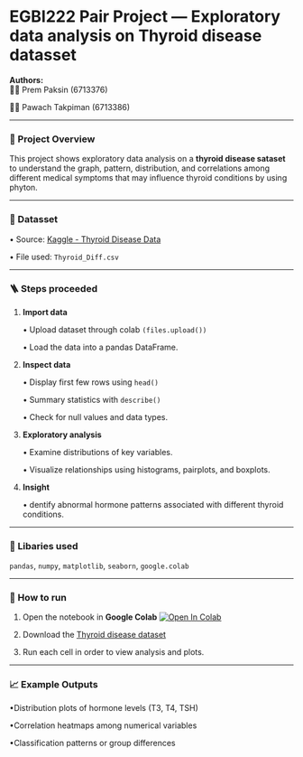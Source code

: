 # EGBI222 Pair Project — Exploratory data analysis on Thyroid disease datasset
**Authors:**  
👩‍💻 Prem Paksin (6713376)

👨‍💻 Pawach Takpiman (6713386)


---

### 🚩 Project Overview
  This project shows exploratory data analysis on a **thyroid disease sataset** to understand the graph, pattern, distribution, and correlations among different medical symptoms that may influence thyroid conditions by using phyton.

---

### 🔣 Datasset
• Source: [Kaggle - Thyroid Disease Data](https://www.kaggle.com/datasets/jainaru/thyroid-disease-data/code)
  
• File used: `Thyroid_Diff.csv`

---

### 🪜 Steps proceeded
1. **Import data**

   • Upload dataset through colab `(files.upload())`

   • Load the data into a pandas DataFrame.
2. **Inspect data**

   • Display first few rows using `head()` 

   • Summary statistics with `describe()`

   • Check for null values and data types.
3. **Exploratory analysis**

   • Examine distributions of key variables.

   • Visualize relationships using histograms, pairplots, and boxplots.
4. **Insight**

   • dentify abnormal hormone patterns associated with different thyroid conditions.

---

### 🧠 Libaries used
  `pandas`, `numpy`, `matplotlib`, `seaborn`, `google.colab`

---

### 🚀 How to run
1. Open the notebook in **Google Colab** [![Open In Colab](https://colab.research.google.com/assets/colab-badge.svg)](https://colab.research.google.com/drive/1Stwc2Rd85AZ6mWvOnBNf0z7qEypIH4gq?usp=sharing)

2. Download the [Thyroid disease dataset](https://www.kaggle.com/datasets/jainaru/thyroid-disease-data/code)

3. Run each cell in order to view analysis and plots.

---

### 📈 Example Outputs
•Distribution plots of hormone levels (T3, T4, TSH)

•Correlation heatmaps among numerical variables

•Classification patterns or group differences
